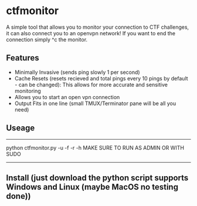 # ctfmonitor
A simple tool that allows you to monitor your connection to CTF challenges, it can also connect you to an openvpn network! If you want to end the connection simply ^c the monitor.

## Features
- Minimally Invasive (sends ping slowly 1 per second)
- Cache Resets (resets recieved and total pings every 10 pings by default - can be changed): This allows for more accurate and sensitive monitoring
- Allows you to start an open vpn connection
- Output Fits in one line (small TMUX/Terminator pane will be all you need)

## Useage
***
python ctfmonitor.py -u <CTFmachine> -f <openvpn config file> -r <number of pings till reset> -h <help>
MAKE SURE TO RUN AS ADMIN OR WITH SUDO
***

## Install (just download the python script supports Windows and Linux (maybe MacOS no testing done))
